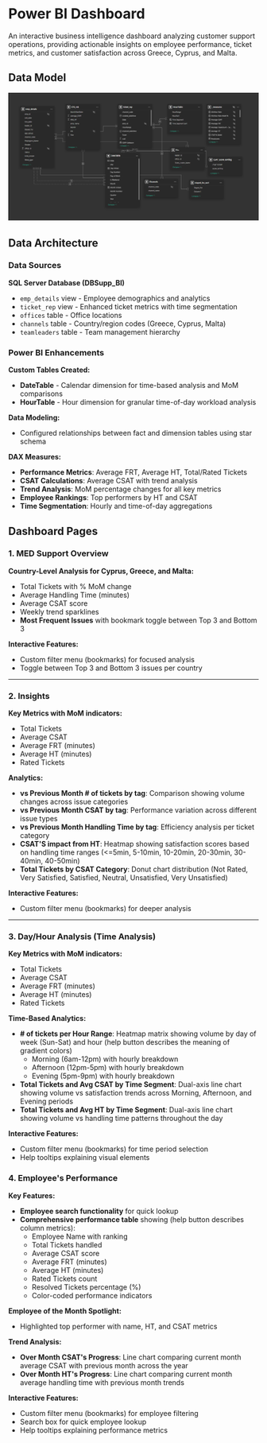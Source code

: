 # Power BI Dashboard

An interactive business intelligence dashboard analyzing customer support operations, providing actionable insights on employee performance, ticket metrics, and customer satisfaction across Greece, Cyprus, and Malta.

## Data Model

![Data Model](model_BI.png)

## Data Architecture

### Data Sources
**SQL Server Database (DBSupp_BI)**
- `emp_details` view - Employee demographics and analytics
- `ticket_rep` view - Enhanced ticket metrics with time segmentation
- `offices` table - Office locations
- `channels` table - Country/region codes (Greece, Cyprus, Malta)
- `teamleaders` table - Team management hierarchy

### Power BI Enhancements

**Custom Tables Created:**
- **DateTable** - Calendar dimension for time-based analysis and MoM comparisons
- **HourTable** - Hour dimension for granular time-of-day workload analysis

**Data Modeling:**
- Configured relationships between fact and dimension tables using star schema

**DAX Measures:**
- **Performance Metrics**: Average FRT, Average HT, Total/Rated Tickets
- **CSAT Calculations**: Average CSAT with trend analysis
- **Trend Analysis**: MoM percentage changes for all key metrics
- **Employee Rankings**: Top performers by HT and CSAT
- **Time Segmentation**: Hourly and time-of-day aggregations

## Dashboard Pages

### 1. MED Support Overview

**Country-Level Analysis for Cyprus, Greece, and Malta:**
- Total Tickets with % MoM change
- Average Handling Time (minutes)
- Average CSAT score
- Weekly trend sparklines
- **Most Frequent Issues** with bookmark toggle between Top 3 and Bottom 3

**Interactive Features:**
- Custom filter menu (bookmarks) for focused analysis
- Toggle between Top 3 and Bottom 3 issues per country

---

### 2. Insights

**Key Metrics with MoM indicators:**
- Total Tickets
- Average CSAT
- Average FRT (minutes)
- Average HT (minutes)
- Rated Tickets

**Analytics:**
- **vs Previous Month # of tickets by tag**: Comparison showing volume changes across issue categories
- **vs Previous Month CSAT by tag**: Performance variation across different issue types
- **vs Previous Month Handling Time by tag**: Efficiency analysis per ticket category
- **CSAT'S impact from HT**: Heatmap showing satisfaction scores based on handling time ranges (<=5min, 5-10min, 10-20min, 20-30min, 30-40min, 40-50min)
- **Total Tickets by CSAT Category**: Donut chart distribution (Not Rated, Very Satisfied, Satisfied, Neutral, Unsatisfied, Very Unsatisfied)

**Interactive Features:**
- Custom filter menu (bookmarks) for deeper analysis

---

### 3. Day/Hour Analysis (Time Analysis)

**Key Metrics with MoM indicators:**
- Total Tickets
- Average CSAT
- Average FRT (minutes)
- Average HT (minutes)
- Rated Tickets

**Time-Based Analytics:**
- **# of tickets per Hour Range**: Heatmap matrix showing volume by day of week (Sun-Sat) and hour (help button describes the meaning of gradient colors)
  - Morning (6am-12pm) with hourly breakdown
  - Afternoon (12pm-5pm) with hourly breakdown
  - Evening (5pm-9pm) with hourly breakdown
- **Total Tickets and Avg CSAT by Time Segment**: Dual-axis line chart showing volume vs satisfaction trends across Morning, Afternoon, and Evening periods
- **Total Tickets and Avg HT by Time Segment**: Dual-axis line chart showing volume vs handling time patterns throughout the day

**Interactive Features:**
- Custom filter menu (bookmarks) for time period selection
- Help tooltips explaining visual elements

### 4. Employee's Performance

**Key Features:**
- **Employee search functionality** for quick lookup
- **Comprehensive performance table** showing (help button describes column metrics):
  - Employee Name with ranking
  - Total Tickets handled
  - Average CSAT score
  - Average FRT (minutes)
  - Average HT (minutes)
  - Rated Tickets count
  - Resolved Tickets percentage (%)
  - Color-coded performance indicators

**Employee of the Month Spotlight:**
- Highlighted top performer with name, HT, and CSAT metrics

**Trend Analysis:**
- **Over Month CSAT's Progress**: Line chart comparing current month average CSAT with previous month across the year
- **Over Month HT's Progress**: Line chart comparing current month average handling time with previous month trends

**Interactive Features:**
- Custom filter menu (bookmarks) for employee filtering
- Search box for quick employee lookup
- Help tooltips explaining performance metrics
